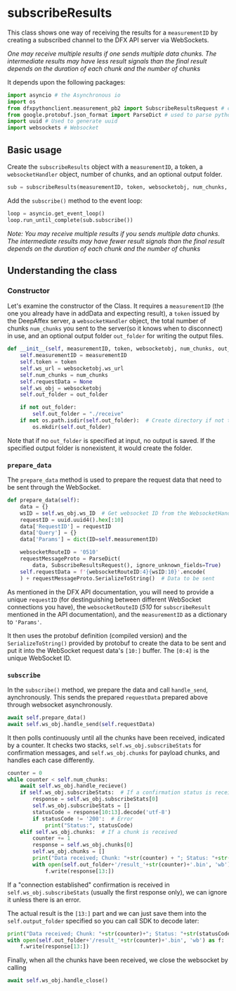# subscribeResults

This class shows one way of receiving the results for a `measurementID` by
creating a subscribed channel to the DFX API server via WebSockets.

*One may receive multiple results if one sends multiple data chunks.
The intermediate results may have less result signals than the final result
depends on the duration of each chunk and the number of chunks*

It depends upon the following packages:

```python
import asyncio # the Asynchronous io
import os
from dfxpythonclient.measurement_pb2 import SubscribeResultsRequest # compiled version of the protobuf request to subscribe to the results
from google.protobuf.json_format import ParseDict # used to parse python dictionary to protobuf
import uuid # Used to generate uuid
import websockets # Websocket
```

## Basic usage

Create the `subscribeResults` object with a `measurementID`, a token,
a `websocketHandler` object, number of chunks, and an optional output folder.

```python
sub = subscribeResults(measurementID, token, websocketobj, num_chunks, out_folder=folder)
```

Add the `subscribe()` method to the event loop:

```python
loop = asyncio.get_event_loop()
loop.run_until_complete(sub.subscribe())
```

*Note: You may receive multiple results if you sends multiple data chunks.
The intermediate results may have fewer result signals than the final result
depends on the duration of each chunk and the number of chunks*

## Understanding the class

### Constructor

Let's examine the constructor of the Class. It requires a `measurementID` (the one you
already have in addData and expecting result), a `token` issued by the DeepAffex server,
a `websocketHandler` object, the total number of chunks `num_chunks` you sent to the
server(so it knows when to disconnect) in use, and an optional output folder `out_folder`
for writing the output files.

```python
def __init__(self, measurementID, token, websocketobj, num_chunks, out_folder=None):
    self.measurementID = measurementID
    self.token = token
    self.ws_url = websocketobj.ws_url
    self.num_chunks = num_chunks
    self.requestData = None
    self.ws_obj = websocketobj
    self.out_folder = out_folder

    if not out_folder:
        self.out_folder = "./receive"
    if not os.path.isdir(self.out_folder):  # Create directory if not there
        os.mkdir(self.out_folder)
```

Note that if no `out_folder` is specified at input, no output is saved.
If the specified output folder is nonexistent, it would create the folder.

### `prepare_data`

The `prepare_data` method is used to prepare the request data that need to
be sent through the WebSocket.

```python
def prepare_data(self):
    data = {}
    wsID = self.ws_obj.ws_ID  # Get websocket ID from the WebsocketHandler object
    requestID = uuid.uuid4().hex[:10]
    data['RequestID'] = requestID
    data['Query'] = {}
    data['Params'] = dict(ID=self.measurementID)

    websocketRouteID = '0510'
    requestMessageProto = ParseDict(
        data, SubscribeResultsRequest(), ignore_unknown_fields=True)
    self.requestData = f'{websocketRouteID:4}{wsID:10}'.encode(
    ) + requestMessageProto.SerializeToString()  # Data to be sent
```

As mentioned in the DFX API documentation, you will need to provide a unique
`requestID` (for destinguishing between different WebSocket connections you
have), the `websocketRouteID` (*510* for `subscribeResult` mentioned in the API
documentation), and the `measurementID` as a dictionary to `'Params'`.

It then uses the protobuf definition (compiled version) and the `SerializeToString()`
provided by protobuf to create the data to be sent and put it into the WebSocket
request data's `[10:]` buffer. The `[0:4]` is the unique WebSocket ID.


### `subscribe`

In the `subscribe()` method, we prepare the data and call `handle_send`, aynchronously.
This sends the prepared `requestData` prepared above through websocket asynchronously.

```python
await self.prepare_data()
await self.ws_obj.handle_send(self.requestData)
```

It then polls continuously until all the chunks have been received, indicated by a counter.
It checks two stacks, `self.ws_obj.subscribeStats` for confirmation messages, and
`self.ws_obj.chunks` for payload chunks, and handles each case differently.

```python
counter = 0
while counter < self.num_chunks:
    await self.ws_obj.handle_recieve()
    if self.ws_obj.subscribeStats:  # If a confirmation status is received
        response = self.ws_obj.subscribeStats[0]
        self.ws_obj.subscribeStats = []
        statusCode = response[10:13].decode('utf-8')
        if statusCode != '200':  # Error
            print("Status:", statusCode)
    elif self.ws_obj.chunks:  # If a chunk is received
        counter += 1
        response = self.ws_obj.chunks[0]
        self.ws_obj.chunks = []
        print("Data received; Chunk: "+str(counter) + "; Status: "+str(statusCode))
        with open(self.out_folder+'/result_'+str(counter)+'.bin', 'wb') as f:	# Save the data locally
            f.write(response[13:])
```

If a "connection established" confirmation is received in `self.ws_obj.subscribeStats`
(usually the first response only), we can ignore it unless there is an error.

The actual result is the `[13:]` part and we can just save them into the
`self.output_folder` specified so you can call SDK to decode later:

```python
print("Data received; Chunk: "+str(counter)+"; Status: "+str(statusCode))
with open(self.out_folder+'/result_'+str(counter)+'.bin', 'wb') as f:
    f.write(response[13:])
```

Finally, when all the chunks have been received, we close the websocket by calling

```python
await self.ws_obj.handle_close()
```
